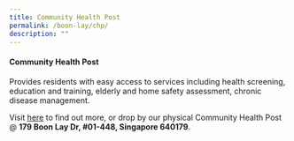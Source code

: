 ```yaml
---
title: Community Health Post
permalink: /boon-lay/chp/
description: ""
---
```

#### **Community Health Post** 

Provides residents with easy access to services including health screening, education and training, elderly and home safety assessment, chronic disease management.

Visit [here](https://moht-hp.my.canva.site/_link/?link=https%3A%2F%2Fwww.nuhs.edu.sg%2FCare-in-the-Community%2FStaying-Healthy%2FPages%2FCommunity-Health-Post.aspx&target=Wj4mGb3NFLarhx2XKunLhHEXxJxtuPjnFgJyn61C35TWxRJVoNR0wN0Q42P6tD6UJAoU9K71sKDZmNGy1gGrWYNRHPNWPi74lHwf5cfyAshw35eGXLYiPoQZ1pGrfwDAaNWuA3zU0t%2BykpEkTXU6d9rap76mtOLQ6YOsnF%2B%2Fi36h2g%2BCpgRnohIM115JcJw7Xu%2B4VpEiJ4OWzgVVgtY9uv2FxnUKEg%3D%3D&iv=qVsD8oTy20AJcP65) to find out more, or drop by our physical Community Health Post @
**179 Boon Lay Dr, #01-448, Singapore 640179**.